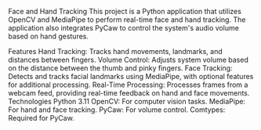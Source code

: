 Face and Hand Tracking
This project is a Python application that utilizes OpenCV and MediaPipe to perform real-time face and hand tracking.
The application also integrates PyCaw to control the system's audio volume based on hand gestures.

Features
Hand Tracking: Tracks hand movements, landmarks, and distances between fingers.
Volume Control: Adjusts system volume based on the distance between the thumb and pinky fingers.
Face Tracking: Detects and tracks facial landmarks using MediaPipe, with optional features for additional processing.
Real-Time Processing: Processes frames from a webcam feed, providing real-time feedback on hand and face movements.
Technologies
Python 3.11
OpenCV: For computer vision tasks.
MediaPipe: For hand and face tracking.
PyCaw: For volume control.
Comtypes: Required for PyCaw.
